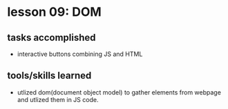 # lesson 09: DOM

## tasks accomplished
- interactive buttons combining JS and HTML
## tools/skills learned
- utlized dom(document object model) to gather elements from webpage and utlized them in JS code.
